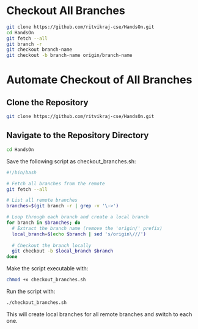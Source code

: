 # Checkout All Branches

```bash
git clone https://github.com/ritvikraj-cse/HandsOn.git
cd HandsOn
git fetch --all
git branch -r
git checkout branch-name
git checkout -b branch-name origin/branch-name
```

# Automate Checkout of All Branches

## Clone the Repository


```bash
git clone https://github.com/ritvikraj-cse/HandsOn.git
```


## Navigate to the Repository Directory


```bash
cd HandsOn
```



Save the following script as checkout_branches.sh:

```bash
#!/bin/bash

# Fetch all branches from the remote
git fetch --all

# List all remote branches
branches=$(git branch -r | grep -v '\->')

# Loop through each branch and create a local branch
for branch in $branches; do
  # Extract the branch name (remove the 'origin/' prefix)
  local_branch=$(echo $branch | sed 's/origin\///')
  
  # Checkout the branch locally
  git checkout -b $local_branch $branch
done
```


Make the script executable with:


```bash
chmod +x checkout_branches.sh
```


Run the script with:


```bash
./checkout_branches.sh
```


This will create local branches for all remote branches and switch to each one.
